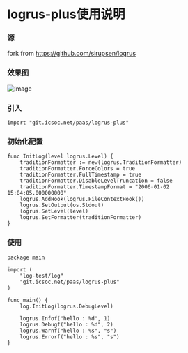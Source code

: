 # logrus-plus使用说明

### 源
fork from https://github.com/sirupsen/logrus

### 效果图
![image](https://apis.loveke.xin/uploads/images/7731ad61-faab-4641-973f-f84872f73884.png)


### 引入
```
import "git.icsoc.net/paas/logrus-plus"
```

### 初始化配置
```
func InitLog(level logrus.Level) {
	traditionFormatter := new(logrus.TraditionFormatter)
	traditionFormatter.ForceColors = true
	traditionFormatter.FullTimestamp = true
	traditionFormatter.DisableLevelTruncation = false
	traditionFormatter.TimestampFormat = "2006-01-02 15:04:05.000000000"
	logrus.AddHook(logrus.FileContextHook())
	logrus.SetOutput(os.Stdout)
	logrus.SetLevel(level)
	logrus.SetFormatter(traditionFormatter)
}
```

### 使用
```
package main

import (
	"log-test/log"
	"git.icsoc.net/paas/logrus-plus"
)

func main() {
	log.InitLog(logrus.DebugLevel)

	logrus.Infof("hello : %d", 1)
	logrus.Debugf("hello : %d", 2)
	logrus.Warnf("hello : %s", "s")
	logrus.Errorf("hello : %s", "s")
}
```


